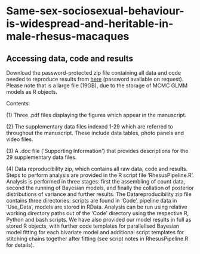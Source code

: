 # Same-sex-sociosexual-behaviour-is-widespread-and-heritable-in-male-rhesus-macaques
## Accessing data, code and results

Download the password-protected zip file containing all data and code needed to reproduce results from [here](https://www.dropbox.com/s/mo4yyb47bsspdbf/RhesusSSB.zip?dl=0) (password available on request). Please note that is a large file (19GB), due to the storage of MCMC GLMM models as R objects.

Contents: 

(1) Three .pdf files displaying the figures which appear in the manuscript. 

(2) The supplementary data files indexed 1-29 which are referred to throughout the manuscript. These include data tables, photo panels and video files. 

(3) A .doc file ('Supporting Information') that provides descriptions for the 29 supplementary data files.

(4) Data reproducibility zip, which contains all raw data, code and results. Steps to perform analysis are provided in the R script file ‘RhesusPipeline.R’. Analysis is performed in three stages: first the assembling of count data, second the running of Bayesian models, and finally the collation of posterior distributions of variance and further results. The Datareproducibility zip file contains three directories: scripts are found in ‘Code’, pipeline data in ‘Use_Data’, models are stored in RData. Analysis can be run using relative working directory paths out of the ‘Code’ directory using the respective R, Python and bash scripts. We have also provided our model results in full as stored R objects, with further code templates for parallelised Bayesian model fitting for each bivariate model and additional script templates for stitching chains together after fitting (see script notes in RhesusPipeline.R for details). 
